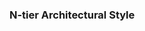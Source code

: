 <div id="title">

### N-tier Architectural Style

</div>
<div id="body">

<include src="./what/container-index.md" boilerplate  />

</div>